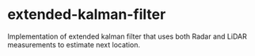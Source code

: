 # extended-kalman-filter
Implementation of extended kalman filter that uses both Radar and LiDAR measurements to estimate next location.
